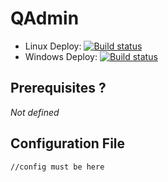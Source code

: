 # QAdmin

+ Linux Deploy: [![Build status ](https://travis-ci.org/netzulo/qadmin.svg?branch=master)](https://travis-ci.org/netzulo/qadmin)
+ Windows Deploy: [![Build status](https://ci.appveyor.com/api/projects/status/32r7s2skrgm9ubva?svg=true)](https://ci.appveyor.com/api/projects/status/32r7s2skrgm9ubva?svg=true)

## Prerequisites ?

_Not defined_

## Configuration File

```
//config must be here
```
